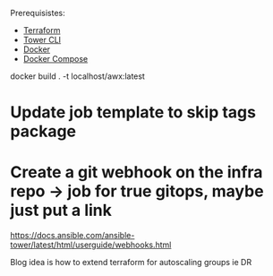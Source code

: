 Prerequisistes:
- [Terraform](https://www.terraform.io/downloads.html)
- [Tower CLI](https://docs.ansible.com/ansible-tower/latest/html/towercli/usage.html#installation)
- [Docker](https://docs.docker.com/desktop/)
- [Docker Compose](https://docs.docker.com/compose/install/)


docker build . -t localhost/awx:latest 


# Update job template to skip tags package

# Create a git webhook on the infra repo -> job for true gitops, maybe just put a link

https://docs.ansible.com/ansible-tower/latest/html/userguide/webhooks.html

Blog idea is how to extend terraform for autoscaling groups ie DR
